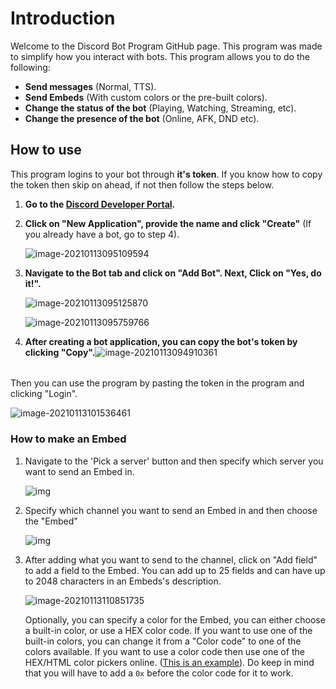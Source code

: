 # Introduction

Welcome to the Discord Bot Program GitHub page. This program was made to simplify how you interact with bots. This program allows you to do the following:

- **Send messages** (Normal, TTS).
- **Send Embeds** (With custom colors or the pre-built colors).
- **Change the status of the bot** (Playing, Watching, Streaming, etc).
- **Change the presence of the bot** (Online, AFK, DND etc).



## How to use

This program logins to your bot through **it's token**. If you know how to copy the token then skip on ahead, if not then follow the steps below.

1. **Go to the [Discord Developer Portal](https://discord.com/developers/applications).**

2. **Click on "New Application", provide the name and click "Create"** (If you already have a bot, go to step 4).

   ![image-20210113095109594](https://media.discordapp.net/attachments/693981077714239509/798814630839451648/image-20210113095109594.png)

3. **Navigate to the Bot tab and click on "Add Bot". Next, Click on "Yes, do it!".**

   ![image-20210113095125870](https://media.discordapp.net/attachments/693981077714239509/798814631266222150/image-20210113095125870.png)

   ![image-20210113095759766](https://media.discordapp.net/attachments/693981077714239509/798814632626225172/image-20210113095155916.png)

4. **After creating a bot application, you can copy the bot's token by clicking "Copy".**![image-20210113094910361](https://media.discordapp.net/attachments/693981077714239509/798814629123981312/image-20210113094910361.png?width=1440&height=272)

###### 

Then you can use the program by pasting the token in the program and clicking "Login".

![image-20210113101536461](https://media.discordapp.net/attachments/693981077714239509/798814637239959582/image-20210113101536461.png)

### How to make an Embed

1. Navigate to the 'Pick a server' button and then specify which server you want to send an Embed in.

   ![img](https://cdn.discordapp.com/attachments/693981077714239509/798816726795419708/unknown.png)

2. Specify which channel you want to send an Embed in and then choose the "Embed"

   ![img](https://cdn.discordapp.com/attachments/693981077714239509/798823415502602270/unknown.png)

3. After adding what you want to send to the channel, click on "Add field" to add a field to the Embed. You can add up to 25 fields and can have up to 2048 characters in an Embeds's description.

   ![image-20210113110851735](https://media.discordapp.net/attachments/693981077714239509/798823415502602270/unknown.png)

   Optionally, you can specify a color for the Embed, you can either choose a built-in color, or use a HEX color code. If you want to use one of the built-in colors, you can change it from a "Color code" to one of the colors available. If you want to use a color code then use one of the HEX/HTML color pickers online. ([This is an example](https://htmlcolorcodes.com/)). Do keep in mind that you will have to add a `0x` before the color code for it to work.

